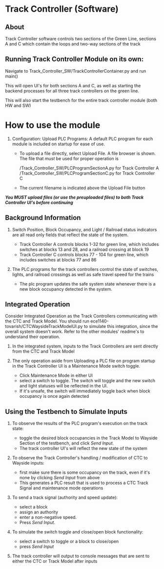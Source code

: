 # Track Controller (Software)

## About

Track Controller software controls two sections of the Green Line, sections A and C which contain the
loops and two-way sections of the track

## Running Track Controller Module on its own:

Navigate to Track_Controller_SW/TrackControllerContainer.py and run main()

This will open UI's for both sections A and C, as well as starting the backend processes for all three
track controllers on the green line.

This will also start the testbench for the entire track controller module (both HW and SW)

# How to use the module

1. Configuration: Upload PLC Programs: A default PLC program for each module is included on startup
   for ease of use.
   
   - To upload a file directly, select Upload File. A file browser is shown. The file that _must_ be
     used for proper operation is
     
       /Track_Controller_SW/PLCProgramSectionA.py for Track Controller A
       /Track_Controller_SW/PLCProgramSectionC.py for Track Controller C
     
    - The current filename is indicated above the Upload File button

_**You MUST upload files (or use the preuploaded files) to both Track Controller UI's before continuing**_

## Background Information

1. Switch Position, Block Occupancy, and Light / Railroad status indicators are all read only fields that
   reflect the state of the system.
   
   - Track Controller A controls blocks 1-32 for green line, which includes switches at blocks 13 and 28,
     and a railroad crossing at block 19
   - Track Controller C controls blocks 77 - 104 for green line, which includes switches at blocks 77 and 86

2. The PLC programs for the track controllers control the state of switches, lights, and railroad crossings
   as well as safe travel speed for the trains
   
   - The plc program updates the safe system state whenever there is a new block occupancy detected
     in the system.

## Integrated Operation

Consider Integrated Operation as the Track Controllers communicating with the CTC and Track Model. You should run 
ece1140-tovarish/CTCWaysideTrackModelUI.py to simulate this integration, since the overall system doesn't work.
Refer to the other modules' readme's to understand their operation.

1. In the integrated system, inputs to the Track Controllers are sent directly from the CTC
   and Track Model
2. The only operation aside from Uploading a PLC file on program startup in the Track Controller UI 
is a Maintenance Mode switch toggle.
   
   - Click Maintenance Mode in either UI
   - select a switch to toggle. The switch will toggle and the new switch and light statuses
     will be reflected in the UI. 
   - If it's unsafe, the switch will immediately toggle back when block occupancy is once
     again detected

## Using the Testbench to Simulate Inputs

1. To observe the results of the PLC program's execution on the track state:
   
   - toggle the desired block occupancies in the Track Model to Wayside Section of the testbench, and
     click _Send Input_.
   - The track controller UI's will reflect the new state of the system
     
2. To observe the Track Controller's handling / modification of CTC to Wayside inputs:
   
   - first make sure there is some occupancy on the track, even if it's none by clicking _Send Input_
     from above
   - This generates a PLC result that is used to process a CTC Track Signal and maintenance mode operations
     
3. To send a track signal (authority and speed update):
   
   - select a block
   - assign an authority
   - enter a non-negative speed.
   - Press _Send Input_.
     
4. To simulate the switch toggle and close/open block functionality:
   
   - select a switch to toggle or a block to close/open
   - press _Send Input_
     
5. The track controller will output to console messages that are sent to either the CTC or Track Model after inputs